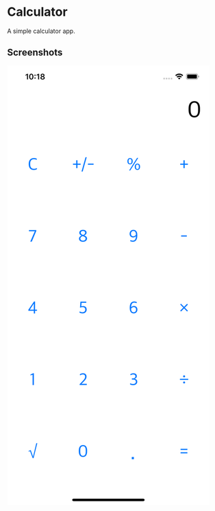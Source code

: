 # Calculator

A simple calculator app.

## Screenshots

<div>
	<img src="https://github.com/RomanElfimov/Calculator/blob/master/Calculator/Screenshots/1.png">
</div>
